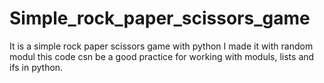 # Simple_rock_paper_scissors_game

It is a simple rock paper scissors game with python
I made it with random modul
this code csn be a good practice for working with moduls, lists and ifs in python.
